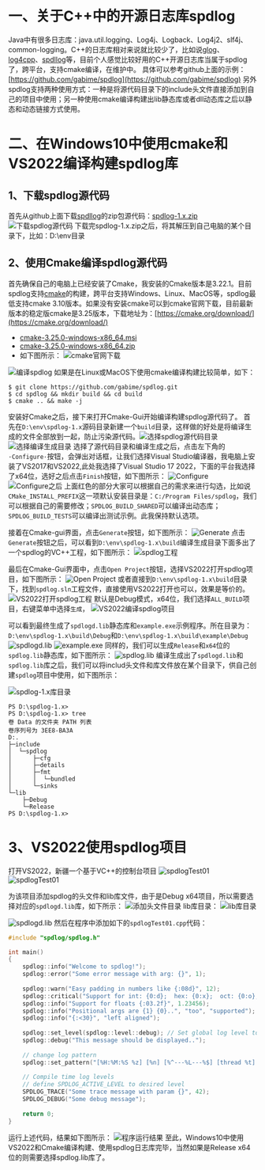 # 一、关于C++中的开源日志库spdlog
Java中有很多日志库：java.util.logging、Log4j、Logback、Log4j2、slf4j、common-logging。C++的日志库相对来说就比较少了，比如说[glog](https://github.com/google/glog)、[log4cpp](https://github.com/orocos-toolchain/log4cpp)、[spdllog](https://github.com/gabime/spdlog)等，目前个人感觉比较好用的C++开源日志库当属于spdlog了，跨平台，支持cmake编译，在维护中。
具体可以参考github上面的示例：[https://github.com/gabime/spdlog](https://github.com/gabime/spdlog)
另外spdlog支持两种使用方式：一种是将源代码目录下的include头文件直接添加到自己的项目中使用；另一种使用cmake编译构建出lib静态库或者dll动态库之后以静态和动态链接方式使用。

# 二、在Windows10中使用cmake和VS2022编译构建spdlog库
## 1、下载spdlog源代码
首先从github上面下载[spdllog](https://github.com/gabime/spdlog)的zip包源代码：[spdlog-1.x.zip](https://github.com/gabime/spdlog/archive/refs/heads/v1.x.zip)
![下载spdlog源代码](https://img-blog.csdnimg.cn/a573608863c0484abdc38ae75195fe83.png)
下载完spdlog-1.x.zip之后，将其解压到自己电脑的某个目录下，比如：D:\env目录

## 2、使用Cmake编译spdlog源代码
首先确保自己的电脑上已经安装了Cmake，我安装的Cmake版本是3.22.1。目前spdlog支持[cmake](https://cmake.org/)的构建，跨平台支持Windows、Linux、MacOS等，spdlog最低支持cmake 3.10版本。如果没有安装cmake可以到cmake官网下载，目前最新版本的稳定版cmake是3.25版本，下载地址为：[https://cmake.org/download/](https://cmake.org/download/)
- [cmake-3.25.0-windows-x86_64.msi](https://github.com/Kitware/CMake/releases/download/v3.25.0/cmake-3.25.0-windows-x86_64.msi)
- [cmake-3.25.0-windows-x86_64.zip](https://github.com/Kitware/CMake/releases/download/v3.25.0/cmake-3.25.0-windows-x86_64.zip)
- 如下图所示：
![cmake官网下载](https://img-blog.csdnimg.cn/7e054658f2fd4b0b8b0b4bcae1d7e8e4.png)

![编译spdlog](https://img-blog.csdnimg.cn/f5fea7bd4d0b489884f87591ffeb761f.png)
如果是在Linux或MacOS下使用cmake编译构建比较简单，如下：
```shell
$ git clone https://github.com/gabime/spdlog.git
$ cd spdlog && mkdir build && cd build
$ cmake .. && make -j
```
安装好Cmake之后，接下来打开Cmake-Gui开始编译构建spdlog源代码了。
首先在`D:\env\spdlog-1.x`源码目录新建一个`build`目录，这样做的好处是将编译生成的文件全部放到一起，防止污染源代码。![选择spdlog源代码目录](https://img-blog.csdnimg.cn/298c9b572b9744dfb85b5e8291de23ba.png)
![选择编译生成目录](https://img-blog.csdnimg.cn/c6cc735f8a3d49d49ecb1dc1e50aff23.png)
选择了源代码目录和编译生成之后，点击左下角的`·Configure·`按钮，会弹出对话框，让我们选择Visual Studio编译器，我电脑上安装了VS2017和VS2022,此处我选择了Visual Studio 17 2022，下面的平台我选择了x64位，选好之后点击`Finish`按钮，如下图所示：
![Configure](https://img-blog.csdnimg.cn/7ace7fd9e4804c689a066a9f08c0174e.png)
![Configure之后](https://img-blog.csdnimg.cn/9c624f98a6164a268d64d1b3f2c3cf8c.png)
上面红色的部分大家可以根据自己的需求来进行勾选，比如说`CMake_INSTALL_PREFIX`这一项默认安装目录是：`C:/Program Files/spdlog`，我们可以根据自己的需要修改；`SPDLOG_BUILD_SHARED`可以编译出动态库；`SPDLOG_BUILD_TESTS`可以编译出测试示例。此我保持默认选项。

接着在Cmake-gui界面，点击`Generate`按钮，如下图所示：
![Generate](https://img-blog.csdnimg.cn/a430799ce5254162a3db279a0debd515.png)
点击`Generate`按钮之后，可以看到`D:\env\spdlog-1.x\build`编译生成目录下面多出了一个spdlog的VC++工程，如下图所示：
![spdlog工程](https://img-blog.csdnimg.cn/0232863fcdbc4c6aa016f342ae9bfb44.png)

最后在Cmake-Gui界面中，点击`Open Project`按钮，选择VS2022打开spdlog项目，如下图所示：
![Open Project](https://img-blog.csdnimg.cn/862a4124c40c4843b07b83a1d82deb33.png)
或者直接到`D:\env\spdlog-1.x\build`目录下，找到`spdlog.sln`工程文件，直接使用VS2022打开也可以，效果是等价的。
![VS2022打开spdlog工程](https://img-blog.csdnimg.cn/163c77fb2e4546f596239b07398b2d19.png)
默认是Debug模式，x64位，我们选择`ALL_BUILD`项目，右键菜单中选择`生成`，
![VS2022编译spdlog项目](https://img-blog.csdnimg.cn/d9d2b2772bae4cdb84b0b1720ea55add.png)

可以看到最终生成了`spdlogd.lib`静态库和`example.exe`示例程序。所在目录为：`D:\env\spdlog-1.x\build\Debug`和`D:\env\spdlog-1.x\build\example\Debug`
![spdlogd.lib](https://img-blog.csdnimg.cn/0c2ce841a5ad476a880a415c6c3e68a5.png)
![example.exe](https://img-blog.csdnimg.cn/7e0ac5ab8a63422d8839f0ae334f656a.png)
同样的，我们可以生成`Release`和`x64`位的`spdlog.lib`静态库，如下图所示：
![spdlog.lib](https://img-blog.csdnimg.cn/199b2dcbaa3b403cb5a2334afa46e427.png)
编译生成出了`spdlogd.lib`和`spdlog.lib`库之后，我们可以将includ头文件和库文件放在某个目录下，供自己创建`spdlog`项目中使用，如下图所示：






![spdlog-1.x库目录](https://img-blog.csdnimg.cn/d4e246b1fb624c4ca0ef7ce5be798a31.png)
```
PS D:\spdlog-1.x>
PS D:\spdlog-1.x> tree
卷 Data 的文件夹 PATH 列表
卷序列号为 3EE8-BA3A
D:.
├─include
│  └─spdlog
│      ├─cfg
│      ├─details
│      ├─fmt
│      │  └─bundled
│      └─sinks
└─lib
    ├─Debug
    └─Release
PS D:\spdlog-1.x>
```
# 3、VS2022使用spdlog项目
打开VS2022，新疆一个基于VC++的控制台项目
![spdlogTest01](https://img-blog.csdnimg.cn/fa1a2ed9da6a487bbef0a2bc2c02f621.png)
![spdlogTest01](https://img-blog.csdnimg.cn/26649257449e4dbda2c0fee2f56ec056.png)

为该项目添加spdlog的头文件和lib库文件，由于是Debug x64项目，所以需要选择对应的`spdlogd.lib`库，如下所示：
![添加头文件目录](https://img-blog.csdnimg.cn/09a066c347cc479fafcb9d526501f08f.png)
lib库目录：
![lib库目录](https://img-blog.csdnimg.cn/56de9d2b2b704213a6f8b14554c7bc36.png)

![spdlogd.lib](https://img-blog.csdnimg.cn/7487704f4f464a048816f0aa62c7300c.png)
然后在程序中添加如下的`spdlogTest01.cpp`代码：
```cpp
#include "spdlog/spdlog.h"

int main() 
{
    spdlog::info("Welcome to spdlog!");
    spdlog::error("Some error message with arg: {}", 1);
    
    spdlog::warn("Easy padding in numbers like {:08d}", 12);
    spdlog::critical("Support for int: {0:d};  hex: {0:x};  oct: {0:o}; bin: {0:b}", 42);
    spdlog::info("Support for floats {:03.2f}", 1.23456);
    spdlog::info("Positional args are {1} {0}..", "too", "supported");
    spdlog::info("{:<30}", "left aligned");
    
    spdlog::set_level(spdlog::level::debug); // Set global log level to debug
    spdlog::debug("This message should be displayed..");    
    
    // change log pattern
    spdlog::set_pattern("[%H:%M:%S %z] [%n] [%^---%L---%$] [thread %t] %v");
    
    // Compile time log levels
    // define SPDLOG_ACTIVE_LEVEL to desired level
    SPDLOG_TRACE("Some trace message with param {}", 42);
    SPDLOG_DEBUG("Some debug message");
	
	return 0;
}
```
运行上述代码，结果如下图所示：
![程序运行结果](https://img-blog.csdnimg.cn/01274580825141d28ea5a95c7d76ed75.png)
至此，Windows10中使用VS2022和Cmake编译构建、使用spdlog日志库完毕，当然如果是Release x64位的则需要选择spdlog.lib库了。
